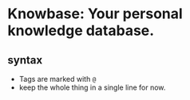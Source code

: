 # Knowbase: Your personal knowledge database.

## syntax

- Tags are marked with `@`
- keep the whole thing in a single line for now.
